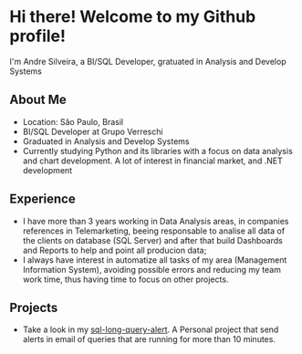 # Hi there! Welcome to my Github profile! 

I'm Andre Silveira, a BI/SQL Developer, gratuated in Analysis and Develop Systems

## About Me 
- Location: São Paulo, Brasil
- BI/SQL Developer at Grupo Verreschi
- Graduated in Analysis and Develop Systems
- Currently studying Python and its libraries with a focus on data analysis and chart development. A lot of interest in financial market, and .NET development

## Experience 
* I have more than 3 years working in Data Analysis areas, in companies references in Telemarketing, beeing responsable to analise all data of the clients on database (SQL Server) and after that build Dashboards and Reports to help and point all producion data;
* I always have interest in automatize all tasks of my area (Management Information System), avoiding possible errors and reducing my team work time, thus having time to focus on other projects.

## Projects 
* Take a look in my [sql-long-query-alert](https://github.com/SilveiraAndre/sql-long-query-alert). A Personal project that send alerts in email of queries that are running for more than 10 minutes.
